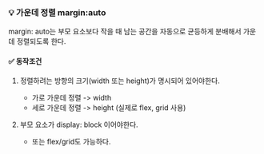 ### 💡 가운데 정렬 margin:auto

margin: auto는 부모 요소보다 작을 때 남는 공간을 자동으로 균등하게 분배해서 가운데 정렬되도록 한다.

#### ✅ 동작조건

1. 정렬하려는 방향의 크기(width 또는 height)가 명시되어 있어야한다.

   - 가로 가운데 정렬 -> width
   - 세로 가운데 정렬 -> height (실제로 flex, grid 사용)

2. 부모 요소가 display: block 이어야한다.

   - 또는 flex/grid도 가능하다.
